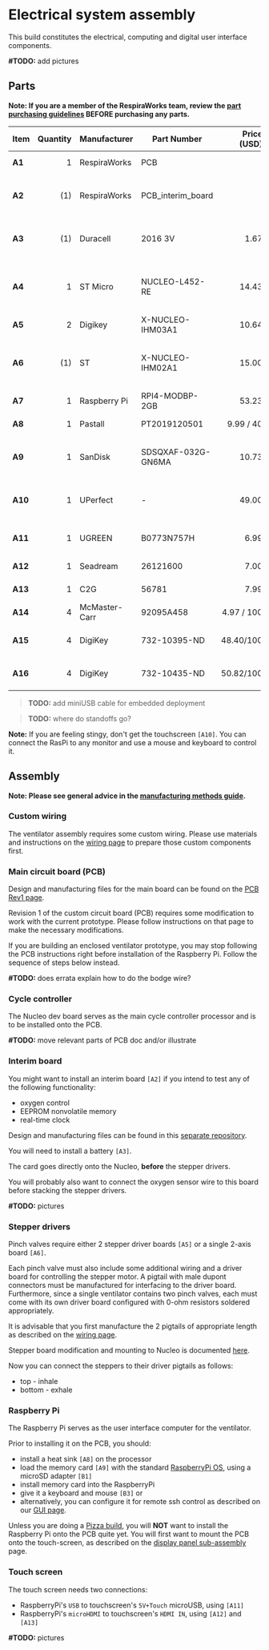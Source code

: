 # Electrical system assembly

This build constitutes the electrical, computing and digital user interface components.

**#TODO:** add pictures

## Parts

**Note: If you are a member of the RespiraWorks team, review the [part purchasing guidelines][ppg]
BEFORE purchasing any parts.**

[ppg]: ../../../purchasing_guidelines.md

| Item  | Quantity | Manufacturer  | Part Number        | Price (USD) | Sources[*][ppg]         | Notes |
| ----  |---------:| --------------| ------------------ | -----------:|:-----------------------:| ----- |
|**A1** | 1        | RespiraWorks  | PCB                |             | [Rw][a1rw]              | RespiraWorks custom PCB |
|**A2** | (1)      | RespiraWorks  | PCB_interim_board  |             | [Rw][a2rw]              | RespiraWorks Rev1 interim board **OPTIONAL** |
|**A3** | (1)      | Duracell      | 2016 3V            | 1.67        | [Z][a3amzn]             | CR2016 battery, for interim board **OPTIONAL** |
|**A4** | 1        | ST Micro      | NUCLEO-L452-RE     | 14.43       | [M][a4mous] [R][a4rs]   | STM32 Nucleo dev board, **DO NOT get the -P** version |
|**A5** | 2        | Digikey       | X-NUCLEO-IHM03A1   | 10.64       | [K][a5key] [M][a5mous]  | Stepper driver board |
|**A6** | (1)      | ST            | X-NUCLEO-IHM02A1   | 15.00       | [S][a6st] [R][a6rs]     | Two-axis stepper driver board, **Alternative to 2x`[A5]`**  |
|**A7** | 1        | Raspberry Pi  | RPI4-MODBP-2GB     | 53.23       | [M][a7mous]             | Raspberry Pi 4 |
|**A8** | 1        | Pastall       | PT2019120501       | 9.99 / 40   | [Z][a8amzn]             | Heat sink for Rpi |
|**A9** | 1        | SanDisk       | SDSQXAF-032G-GN6MA | 10.73       | [Z][a9amzn]             | UHS-1 Class 10 micro SD, memory for Raspberry Pi |
|**A10**| 1        | UPerfect      | -                  | 49.00       | [A][a10ali]             | 7" capacitive touchscreen with speakers |
|**A11**| 1        | UGREEN        | B0773N757H         | 6.99        | [Z][a11amzn]            | USB-A to micro-USB cable, 1.5ft |
|**A12**| 1        | Seadream      | 26121600           | 7.00        | [Z][a12amzn]            | microHDMI adapter |
|**A13**| 1        | C2G           | 56781              | 7.99        | [Z][a13amzn]            | HDMI cable, 1ft |
|**A14**| 4        | McMaster-Carr | 92095A458          | 4.97 / 100  | [C][a14mcmc]            | M2.5 screw, 6mm |
|**A15**| 4        | DigiKey       | 732-10395-ND       | 48.40/100   | [K][a15key]             | M2.5 standoff, 9mm tall |
|**A16**| 4        | DigiKey       | 732-10435-ND       | 50.82/100   | [K][a16key]             | M2.5 standoff, 20mm tall |

>**TODO:** add miniUSB cable for embedded deployment

>**TODO:** where do standoffs go?

[a1rw]:    ../../../../pcb
[a2rw]:    https://github.com/inceptionev/VentilatorRev1InterimDaughtercard
[a3amzn]:  https://www.amazon.com/Duracell-Lithium-Battery-lasting-battery/dp/B00006JPGV
[a4mous]:  https://www.mouser.com/ProductDetail/STMicroelectronics/NUCLEO-L452RE?qs=sGAEpiMZZMtw0nEwywcFgEEYp888DlnM1Y5kGes2rJIHvcJjT1ZDkw%3D%3D
[a4rs]:    https://export.rsdelivers.com/product/stmicroelectronics/nucleo-l452re/stmicroelectronics-stm32-nucleo-64-mcu/1261775
[a5key]:   https://www.digikey.com/short/z442qt
[a5mous]:  https://www.mouser.com/ProductDetail/511-X-NUCLEO-IHM03A1
[a6st]:    https://www.st.com/en/ecosystems/x-nucleo-ihm02a1.html#sample-and-buy
[a6rs]:    https://export.rsdelivers.com/product/stmicroelectronics/x-nucleo-ihm02a1/stmicroelectronics-x-nucleo-ihm02a1-two-axis/1646982
[a7mous]:  https://www.mouser.com/ProductDetail/Raspberry-Pi/RPI4-MODBP-2GB-BULK?qs=%2Fha2pyFaduiq9oc0d1uK569Mu3%252BsSMVa9bhYkyZbjQ1oNl8pHrdrS2f8pDbixKgb
[a8amzn]:  https://www.amazon.com/Raspberry-Heatsink-Conductive-Adhesive-Aluminum/dp/B082RKKQ2D
[a9amzn]:  https://www.amazon.com/dp/B06XWMQ81P
[a10ali]:  https://www.aliexpress.com/item/4000747984746.html
[a11amzn]: https://www.amazon.com/UGREEN-Braided-Charger-Charging-Controller/dp/B01MTXZ3U8
[a12amzn]: https://www.amazon.com/Seadream-Degree-Down-toward-Adapter-Connector/dp/B01EQC345A/
[a13amzn]: https://www.amazon.com/C2G-56781-Ethernet-Devices-Chromebooks/dp/B00J4LAKQA
[a14mcmc]: https://www.mcmaster.com/92095A458/
[a15key]:  https://www.digikey.com/en/products/detail/w-rth-elektronik/971090151/6174614
[a16key]:  https://www.digikey.com/en/products/detail/würth-elektronik/971200151/6174654


**Note:** If you are feeling stingy, don't get the touchscreen `[A10]`. You can connect the RasPi to any monitor and
use a mouse and keyboard to control it.

## Assembly

**Note: Please see general advice in the [manufacturing methods guide](../../../methods).**

### Custom wiring

The ventilator assembly requires some custom wiring. Please use materials and instructions on the
[wiring page](../../../wiring) to prepare those custom components first.

### Main circuit board (PCB)

Design and manufacturing files for the main board can be found on the
[PCB Rev1 page](../../../../pcb/rev1_export).

Revision 1 of the custom circuit board (PCB) requires some modification to work with the current prototype.
Please follow instructions on that page to make the necessary modifications.

If you are building an enclosed ventilator prototype, you may stop following the PCB instructions right before
installation of the Raspberry Pi. Follow the sequence of steps below instead.

**#TODO:** does errata explain how to do the bodge wire?

### Cycle controller

The Nucleo dev board serves as the main cycle controller processor and is to be installed onto the PCB.

**#TODO:** move relevant parts of PCB doc and/or illustrate

### Interim board

You might want to install an interim board `[A2]` if you intend to test any of the following functionality:
* oxygen control
* EEPROM nonvolatile memory
* real-time clock

Design and manufacturing files can be found in this
[separate repository](https://github.com/inceptionev/VentilatorRev1InterimDaughtercard).

You will need to install a battery `[A3]`.

The card goes directly onto the Nucleo, **before** the stepper drivers.

You will probably also want to connect the oxygen sensor wire to this board before stacking the stepper drivers.

**#TODO:** pictures

### Stepper drivers

Pinch valves require either 2 stepper driver boards `[A5]` or a single 2-axis board `[A6]`.

Each pinch valve must also include some additional wiring and a driver board for controlling the stepper motor. A
pigtail with male dupont connectors must be manufactured for interfacing to the driver board. Furthermore, since a
single ventilator contains two pinch valves, each must come with its own driver board configured with 0-ohm resistors
soldered appropriately.

It is advisable that you first manufacture the 2 pigtails of appropriate length as described on the
[wiring page](../../../wiring).

Stepper board modification and mounting to Nucleo is documented [here](stepper_drivers).

Now you can connect the steppers to their driver pigtails as follows:
* top - inhale
* bottom - exhale

### Raspberry Pi

The Raspberry Pi serves as the user interface computer for the ventilator.

Prior to installing it on the PCB, you should:
* install a heat sink `[A8]` on the processor
* load the memory card `[A9]` with the standard [RaspberryPi OS](https://www.raspberrypi.org/software/),
  using a microSD adapter `[B1]`
* install memory card into the RaspberryPi
* give it a keyboard and mouse `[B3]` or
* alternatively, you can configure it for remote ssh control as described on our [GUI page](../../../../software/gui).

Unless you are doing a [Pizza build](../../../../quality-assurance/testing/pizza_build), you will **NOT** want to install
the Raspberry Pi onto the PCB quite yet. You will first want to mount the PCB onto the touch-screen, as described on the
[display panel sub-assembly](..) page.

### Touch screen

The touch screen needs two connections:
* RaspberryPi's `USB` to touchscreen's `5V+Touch` microUSB, using `[A11]`
* RaspberryPi's `microHDMI` to touchscreen's `HDMI IN`, using `[A12]` and `[A13]`

**#TODO:** pictures

